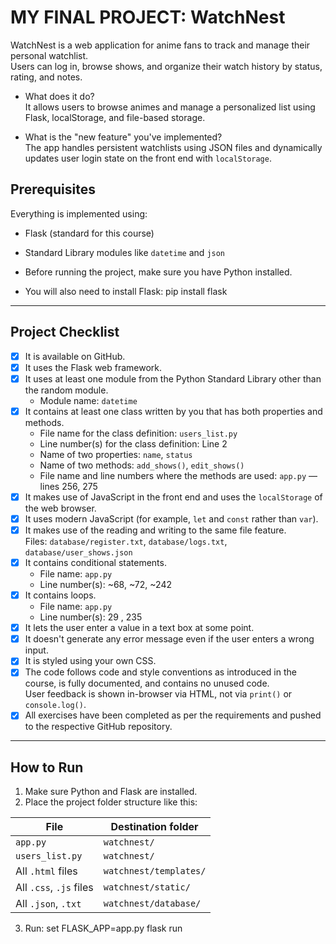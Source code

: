 # MY FINAL PROJECT: WatchNest

WatchNest is a web application for anime fans to track and manage their personal watchlist.  
Users can log in, browse shows, and organize their watch history by status, rating, and notes.

- What does it do?  
  It allows users to browse animes and manage a personalized list using Flask, localStorage, and file-based storage.

- What is the "new feature" you've implemented?  
  The app handles persistent watchlists using JSON files and dynamically updates user login state on the front end with `localStorage`.


## Prerequisites

Everything is implemented using:
- Flask (standard for this course)
- Standard Library modules like `datetime` and `json`

- Before running the project, make sure you have Python installed.
- You will also need to install Flask:
    pip install flask

---

## Project Checklist

- [x] It is available on GitHub.
- [x] It uses the Flask web framework.
- [x] It uses at least one module from the Python Standard Library other than the random module.  
  - Module name: `datetime`
- [x] It contains at least one class written by you that has both properties and methods.  
  - File name for the class definition: `users_list.py`  
  - Line number(s) for the class definition: Line 2  
  - Name of two properties: `name`, `status`  
  - Name of two methods: `add_shows()`, `edit_shows()`  
  - File name and line numbers where the methods are used: `app.py` — lines 256, 275
- [x] It makes use of JavaScript in the front end and uses the `localStorage` of the web browser.
- [x] It uses modern JavaScript (for example, `let` and `const` rather than `var`).
- [x] It makes use of the reading and writing to the same file feature.  
  Files: `database/register.txt`, `database/logs.txt`, `database/user_shows.json`
- [x] It contains conditional statements.  
  - File name: `app.py`  
  - Line number(s): ~68, ~72, ~242
- [x] It contains loops.  
  - File name: `app.py`  
  - Line number(s): 29 , 235 
- [x] It lets the user enter a value in a text box at some point.  
- [x] It doesn't generate any error message even if the user enters a wrong input.  
- [x] It is styled using your own CSS.  
- [x] The code follows code and style conventions as introduced in the course, is fully documented, and contains no unused code.  
  User feedback is shown in-browser via HTML, not via `print()` or `console.log()`.
- [x] All exercises have been completed as per the requirements and pushed to the respective GitHub repository.

---

## How to Run

1. Make sure Python and Flask are installed.
2. Place the project folder structure like this:

| File                    | Destination folder     |
| ----------------------- | ---------------------- |
| `app.py`                | `watchnest/`           |
| `users_list.py`         | `watchnest/`           |
| All `.html` files       | `watchnest/templates/` |
| All `.css`, `.js` files | `watchnest/static/`    |
| All `.json`, `.txt`     | `watchnest/database/`  |

3. Run:
set FLASK_APP=app.py
flask run